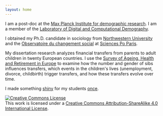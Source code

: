 ```yaml
---
layout: home
---
```


I am a post-doc at the [Max Planck Institute for demographic research](https://www.demogr.mpg.de/). I am a member of the [Laboratory of Digital and Computational Demography](https://demogr.mpg.de/en/research_6120/digital_and_computational_demography_5555/).

I obtained my Ph.D. candidate in sociology from [Northwestern University](https://www.sociology.northwestern.edu/)  and the [Observatoire du changement social](https://www.sciencespo.fr/osc/en) at [Sciences Po Paris](https://www.sciencespo.fr/en).

My dissertation research analyzes financial transfers from parents to adult children in twenty European countries. 
I use the [Survey of Ageing, Health and Retirement in Europe](http://www.share-project.org/) to examine how the number and gender of sibs influences transfers, which events in the children's lives (unemployment, divorce, childbirth) trigger transfers, and how these transfers evolve over time.

I made something [shiny](https://shiny.rstudio.com) for my students [once](https://ohexel.shinyapps.io/distributions/).

 <a rel="license" href="http://creativecommons.org/licenses/by-sa/4.0/"><img alt="Creative Commons License" style="border-width:0" src="https://i.creativecommons.org/l/by-sa/4.0/80x15.png" /></a><br />This work is licensed under a <a rel="license" href="http://creativecommons.org/licenses/by-sa/4.0/">Creative Commons Attribution-ShareAlike 4.0 International License</a>.
